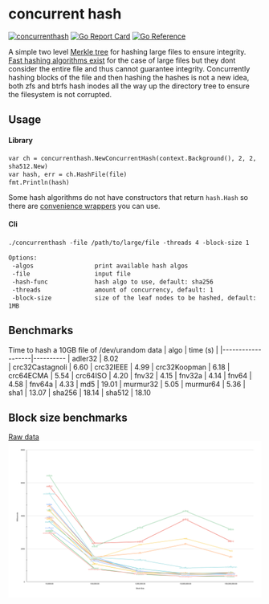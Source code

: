 # concurrent hash
[![concurrenthash](https://github.com/kmulvey/concurrenthash/actions/workflows/release_build.yml/badge.svg)](https://github.com/kmulvey/concurrenthash/actions/workflows/release_build.yml) [![Go Report Card](https://goreportcard.com/badge/github.com/kmulvey/concurrenthash)](https://goreportcard.com/report/github.com/kmulvey/concurrenthash) [![Go Reference](https://pkg.go.dev/badge/github.com/kmulvey/concurrenthash.svg)](https://pkg.go.dev/github.com/kmulvey/concurrenthash)

A simple two level [Merkle tree](https://en.wikipedia.org/wiki/Merkle_tree) for hashing large files to ensure integrity. [Fast hashing algorithms exist](https://github.com/kalafut/imohash) for the case of large files but they dont consider the entire file and thus cannot guarantee integrity. Concurrently hashing blocks of the file and then hashing the hashes is not a new idea, both zfs and btrfs hash inodes all the way up the directory tree to ensure the filesystem is not corrupted.

## Usage
#### Library
```
var ch = concurrenthash.NewConcurrentHash(context.Background(), 2, 2, sha512.New)
var hash, err = ch.HashFile(file)
fmt.Println(hash)
```

Some hash algorithms do not have constructors that return `hash.Hash` so there are [convenience wrappers](https://github.com/kmulvey/concurrenthash/blob/main/wrappers.go) you can use.

#### Cli
`./concurrenthash -file /path/to/large/file -threads 4 -block-size 1`
```
Options:
 -algos                 print available hash algos
 -file                  input file
 -hash-func             hash algo to use, default: sha256
 -threads               amount of concurrency, default: 1
 -block-size            size of the leaf nodes to be hashed, default: 1MB

```


## Benchmarks
Time to hash a 10GB file of /dev/urandom data
| algo              | time (s) |
|-------------------|----------
| adler32           | 8.02  
| crc32Castagnoli   | 6.60
| crc32IEEE         | 4.99
| crc32Koopman      | 6.18
| crc64ECMA         | 5.54
| crc64ISO          | 4.20
| fnv32             | 4.15
| fnv32a            | 4.14
| fnv64             | 4.58
| fnv64a            | 4.33
| md5               | 19.01
| murmur32          | 5.05
| murmur64          | 5.36
| sha1              | 13.07
| sha256            | 18.14
| sha512            | 18.10

## Block size benchmarks
[Raw data](./benchmarks.csv)
![Benchmarks](./benchmarks.svg "benchmarks")
